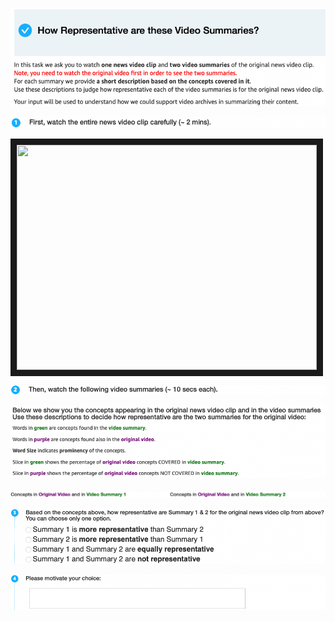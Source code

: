[![alt text](https://github.com/oana-inel/FAIRView-VideoSummaryExplanations/raw/master/user_study2/img/screenshot1.png)](#)

[![alt text](https://github.com/oana-inel/FAIRView-VideoSummaryExplanations/raw/master/user_study2/img/screenshot2.png)](#)

<a href="http://www.youtube.com/watch?feature=player_embedded&v=5cUj7Ta_J_A" target="_blank">
  <img src="http://img.youtube.com/vi/5cUj7Ta_J_A/0.jpg" target="_blank" width="480" height="360" border="10" />
</a>

[![alt text](https://github.com/oana-inel/FAIRView-VideoSummaryExplanations/raw/master/user_study2/img/screenshot3.png)](#)

[![alt text](https://github.com/oana-inel/FAIRView-VideoSummaryExplanations/raw/master/user_study2/img/screenshot4.png)](#)

[![alt text](https://github.com/oana-inel/FAIRView-VideoSummaryExplanations/raw/master/user_study2/img/screenshot5.png)](#)

[![alt text](https://github.com/oana-inel/FAIRView-VideoSummaryExplanations/raw/master/user_study2/img/screenshot6.png)](#)

[![alt text](https://github.com/oana-inel/FAIRView-VideoSummaryExplanations/raw/master/user_study2/img/screenshot7.png)](#)


